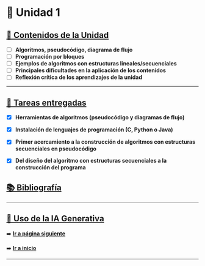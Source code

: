 # 📘 Unidad 1  

## [🧩 Contenidos de la Unidad](/unidad1/contenidosUnidad/algoritmos.md)
- [ ] **Algoritmos, pseudocódigo, diagrama de flujo**  
- [ ] **Programación por bloques**  
- [ ] **Ejemplos de algoritmos con estructuras lineales/secuenciales**  
- [ ] **Principales dificultades en la aplicación de los contenidos**  
- [ ] **Reflexión crítica de los aprendizajes de la unidad**  

---

## [📂 Tareas entregadas](/unidad1/contenidosUnidad/tareas.md)
- [x] **Herramientas de algoritmos (pseudocódigo y diagramas de flujo)**  
- [x] **Instalación de lenguajes de programación (C, Python o Java)**  
- [x] **Primer acercamiento a la construcción de algoritmos con estructuras secuenciales en pseudocódigo**  
- [x] **Del diseño del algoritmo con estructuras secuenciales a la construcción del programa**


## [📚 Bibliografía](/bibliografía.md)
  
---

## [🤖 Uso de la IA Generativa](/unidad1/contenidosUnidad/usoIA.md)


➡️ [**Ir a página siguiente**](unidad1/contenidosUnidad/algoritmos.md)

➡️ [**Ir a inicio**](cover.md)

---

